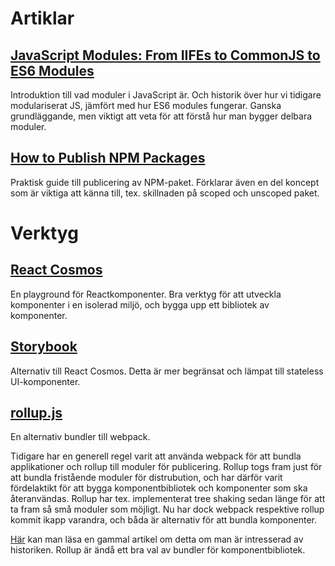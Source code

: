 # Artiklar

## [JavaScript Modules: From IIFEs to CommonJS to ES6 Modules](https://tylermcginnis.com/javascript-modules-iifes-commonjs-esmodules/)

Introduktion till vad moduler i JavaScript är. Och historik över hur vi tidigare modulariserat JS, jämfört med hur ES6 modules fungerar. Ganska grundläggande, men viktigt att veta för att förstå hur man bygger delbara moduler.

## [How to Publish NPM Packages](https://medium.com/@rossbulat/how-to-publish-npm-packages-4e519744c416)

Praktisk guide till publicering av NPM-paket. Förklarar även en del koncept som är viktiga att känna till, tex. skillnaden på scoped och unscoped paket.

# Verktyg

## [React Cosmos](https://github.com/react-cosmos/react-cosmos)

En playground för Reactkomponenter. Bra verktyg för att utveckla komponenter i en isolerad miljö, och bygga upp ett bibliotek av komponenter.

## [Storybook](https://storybook.js.org/)

Alternativ till React Cosmos. Detta är mer begränsat och lämpat till stateless UI-komponenter.

## [rollup.js](https://rollupjs.org/guide/en/)

En alternativ bundler till webpack. 

Tidigare har en generell regel varit att använda webpack för att bundla applikationer och rollup till moduler för publicering. Rollup togs fram just för att bundla fristående moduler för distrubution, och har därför varit fördelaktikt för att bygga komponentbibliotek och komponenter som ska återanvändas. Rollup har tex. implementerat tree shaking sedan länge för att ta fram så små moduler som möjligt. Nu har dock webpack respektive rollup kommit ikapp varandra, och båda är alternativ för att bundla komponenter. 

[Här](https://medium.com/webpack/webpack-and-rollup-the-same-but-different-a41ad427058c) kan man läsa en gammal artikel om detta om man är intresserad av historiken. Rollup är ändå ett bra val av bundler för komponentbibliotek.
